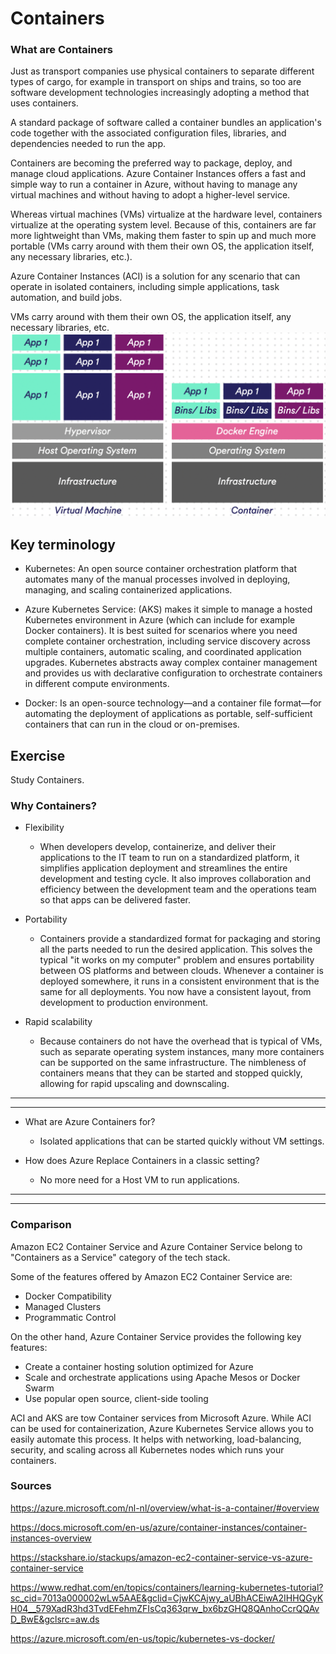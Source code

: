 # Containers


### What are Containers 

Just as transport companies use physical containers to separate different types of cargo, for example in transport on ships and trains, so too are software development technologies increasingly adopting a method that uses containers.

A standard package of software called a container bundles an application's code together with the associated configuration files, libraries, and dependencies needed to run the app. 

Containers are becoming the preferred way to package, deploy, and manage cloud applications. Azure Container Instances offers a fast and simple way to run a container in Azure, without having to manage any virtual machines and without having to adopt a higher-level service.

Whereas virtual machines (VMs) virtualize at the hardware level, containers virtualize at the operating system level. Because of this, containers are far more lightweight than VMs, making them faster to spin up and much more portable (VMs carry around with them their own OS, the application itself, any necessary libraries, etc.).

Azure Container Instances (ACI) is a solution for any scenario that can operate in isolated containers, including simple applications, task automation, and build jobs. 

VMs carry around with them their own OS, the application itself, any necessary libraries, etc.
![screenshot](../00_includes/azureweek3/azz14.png)

## Key terminology

- Kubernetes: An open source container orchestration platform that automates many of the manual processes involved in deploying, managing, and scaling containerized applications.


- Azure Kubernetes Service:  (AKS) makes it simple to manage a hosted Kubernetes environment in Azure (which can include for example Docker containers). It is best suited for scenarios where you need complete container orchestration, including service discovery across multiple containers, automatic scaling, and coordinated application upgrades. Kubernetes abstracts away complex container management and provides us with declarative configuration to orchestrate containers in different compute environments.

- Docker: Is an open-source technology—and a container file format—for automating the deployment of applications as portable, self-sufficient containers that can run in the cloud or on-premises.

## Exercise
 
 Study Containers.



### Why Containers?

- Flexibility

  - When developers develop, containerize, and deliver their applications to the IT team to run on a standardized platform, it simplifies application deployment and streamlines the entire development and testing cycle. It also improves collaboration and efficiency between the development team and the operations team so that apps can be delivered faster.


- Portability

  - Containers provide a standardized format for packaging and storing all the parts needed to run the desired application. This solves the typical "it works on my computer" problem and ensures portability between OS platforms and between clouds. Whenever a container is deployed somewhere, it runs in a consistent environment that is the same for all deployments. You now have a consistent layout, from development to production environment.

- Rapid scalability

  - Because containers do not have the overhead that is typical of VMs, such as separate operating system instances, many more containers can be supported on the same infrastructure. The nimbleness of containers means that they can be started and stopped quickly, allowing for rapid upscaling and downscaling.


---
---

- What are Azure Containers for?

  - Isolated applications that can be started quickly without VM settings.

- How does Azure Replace Containers in a classic setting?

  - No more need for a Host VM to run applications.
---
---

  ### Comparison


Amazon EC2 Container Service and Azure Container Service belong to "Containers as a Service" category of the tech stack.

Some of the features offered by Amazon EC2 Container Service are:

- Docker Compatibility
- Managed Clusters
- Programmatic Control

On the other hand, Azure Container Service provides the following key features:

- Create a container hosting solution optimized for Azure
- Scale and orchestrate applications using Apache Mesos or Docker Swarm
- Use popular open source, client-side tooling


ACI and AKS are tow Container services from Microsoft Azure.
While ACI can be used for containerization, Azure Kubernetes Service allows you to easily automate this process. It helps with networking, load-balancing, security, and scaling across all Kubernetes nodes which runs your containers.


### Sources

https://azure.microsoft.com/nl-nl/overview/what-is-a-container/#overview


https://docs.microsoft.com/en-us/azure/container-instances/container-instances-overview

https://stackshare.io/stackups/amazon-ec2-container-service-vs-azure-container-service

https://www.redhat.com/en/topics/containers/learning-kubernetes-tutorial?sc_cid=7013a000002wLw5AAE&gclid=CjwKCAjwy_aUBhACEiwA2IHHQGyKH04__579XadR3hd3TvdEFehmZFIsCq363qrw_bx6bzGHQ8QAnhoCcrQQAvD_BwE&gclsrc=aw.ds

https://azure.microsoft.com/en-us/topic/kubernetes-vs-docker/
